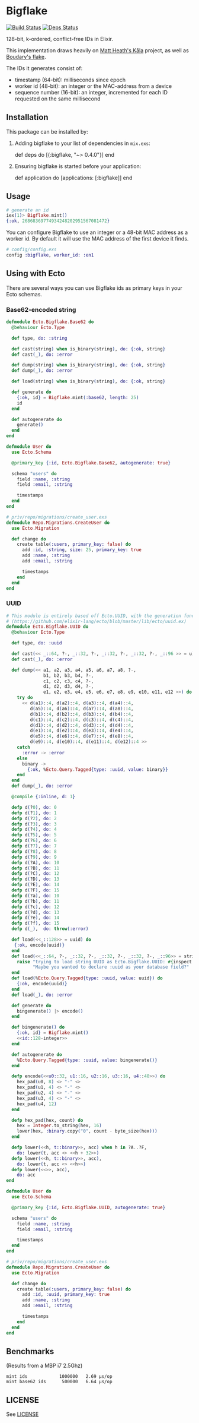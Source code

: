 # Bigflake

[![Build Status](https://travis-ci.org/stevedomin/bigflake.svg?branch=master)](https://travis-ci.org/stevedomin/bigflake)
[![Deps Status](https://beta.hexfaktor.org/badge/all/github/stevedomin/bigflake.svg)](https://beta.hexfaktor.org/github/stevedomin/bigflake)

128-bit, k-ordered, conflict-free IDs in Elixir.

This implementation draws heavily on [Matt Heath's Kāla](https://github.com/mattheath/kala) project, as well as
[Boudary's flake](https://github.com/boundary/flake).

The IDs it generates consist of:
- timestamp (64-bit): milliseconds since epoch
- worker id (48-bit): an integer or the MAC-address from a device
- sequence number (16-bit): an integer, incremented for each ID requested on the same millisecond

## Installation

This package can be installed by:

  1. Adding bigflake to your list of dependencies in `mix.exs`:

        def deps do
          [{:bigflake, "~> 0.4.0"}]
        end

  2. Ensuring bigflake is started before your application:

        def application do
          [applications: [:bigflake]]
        end

## Usage

```elixir
# generate an id
iex(1)> Bigflake.mint()
{:ok, 26868369774934248202951567081472}
```

You can configure Bigflake to use an integer or a 48-bit MAC address as a worker id.
By default it will use the MAC address of the first device it finds.

```elixir
# config/config.exs
config :bigflake, worker_id: :en1
```

## Using with Ecto

There are several ways you can use Bigflake ids as primary keys in your Ecto schemas.

### Base62-encoded string

```elixir
defmodule Ecto.Bigflake.Base62 do
  @behaviour Ecto.Type

  def type, do: :string

  def cast(string) when is_binary(string), do: {:ok, string}
  def cast(_), do: :error

  def dump(string) when is_binary(string), do: {:ok, string}
  def dump(_), do: :error

  def load(string) when is_binary(string), do: {:ok, string}

  def generate do
    {:ok, id} = Bigflake.mint(:base62, length: 25)
    id
  end

  def autogenerate do
    generate()
  end
end

defmodule User do
  use Ecto.Schema

  @primary_key {:id, Ecto.Bigflake.Base62, autogenerate: true}

  schema "users" do
    field :name, :string
    field :email, :string

    timestamps
  end
end

# priv/repo/migrations/create_user.exs
defmodule Repo.Migrations.CreateUser do
  use Ecto.Migration

  def change do
    create table(:users, primary_key: false) do
      add :id, :string, size: 25, primary_key: true
      add :name, :string
      add :email, :string

      timestamps
    end
  end
end
```

### UUID

```elixir
# This module is entirely based off Ecto.UUID, with the generation functions changed.
# (https://github.com/elixir-lang/ecto/blob/master/lib/ecto/uuid.ex)
defmodule Ecto.Bigflake.UUID do
  @behaviour Ecto.Type

  def type, do: :uuid

  def cast(<< _::64, ?-, _::32, ?-, _::32, ?-, _::32, ?-, _::96 >> = u), do: {:ok, u}
  def cast(_), do: :error

  def dump(<< a1, a2, a3, a4, a5, a6, a7, a8, ?-,
              b1, b2, b3, b4, ?-,
              c1, c2, c3, c4, ?-,
              d1, d2, d3, d4, ?-,
              e1, e2, e3, e4, e5, e6, e7, e8, e9, e10, e11, e12 >>) do
    try do
      << d(a1)::4, d(a2)::4, d(a3)::4, d(a4)::4,
         d(a5)::4, d(a6)::4, d(a7)::4, d(a8)::4,
         d(b1)::4, d(b2)::4, d(b3)::4, d(b4)::4,
         d(c1)::4, d(c2)::4, d(c3)::4, d(c4)::4,
         d(d1)::4, d(d2)::4, d(d3)::4, d(d4)::4,
         d(e1)::4, d(e2)::4, d(e3)::4, d(e4)::4,
         d(e5)::4, d(e6)::4, d(e7)::4, d(e8)::4,
         d(e9)::4, d(e10)::4, d(e11)::4, d(e12)::4 >>
    catch
      :error -> :error
    else
      binary ->
        {:ok, %Ecto.Query.Tagged{type: :uuid, value: binary}}
    end
  end
  def dump(_), do: :error

  @compile {:inline, d: 1}

  defp d(?0), do: 0
  defp d(?1), do: 1
  defp d(?2), do: 2
  defp d(?3), do: 3
  defp d(?4), do: 4
  defp d(?5), do: 5
  defp d(?6), do: 6
  defp d(?7), do: 7
  defp d(?8), do: 8
  defp d(?9), do: 9
  defp d(?A), do: 10
  defp d(?B), do: 11
  defp d(?C), do: 12
  defp d(?D), do: 13
  defp d(?E), do: 14
  defp d(?F), do: 15
  defp d(?a), do: 10
  defp d(?b), do: 11
  defp d(?c), do: 12
  defp d(?d), do: 13
  defp d(?e), do: 14
  defp d(?f), do: 15
  defp d(_),  do: throw(:error)

  def load(<<_::128>> = uuid) do
   {:ok, encode(uuid)}
  end
  def load(<<_::64, ?-, _::32, ?-, _::32, ?-, _::32, ?-, _::96>> = string) do
    raise "trying to load string UUID as Ecto.Bigflake.UUID: #{inspect string}. " <>
          "Maybe you wanted to declare :uuid as your database field?"
  end
  def load(%Ecto.Query.Tagged{type: :uuid, value: uuid}) do
    {:ok, encode(uuid)}
  end
  def load(_), do: :error

  def generate do
    bingenerate() |> encode()
  end

  def bingenerate() do
    {:ok, id} = Bigflake.mint()
    <<id::128-integer>>
  end

  def autogenerate do
    %Ecto.Query.Tagged{type: :uuid, value: bingenerate()}
  end

  defp encode(<<u0::32, u1::16, u2::16, u3::16, u4::48>>) do
    hex_pad(u0, 8) <> "-" <>
    hex_pad(u1, 4) <> "-" <>
    hex_pad(u2, 4) <> "-" <>
    hex_pad(u3, 4) <> "-" <>
    hex_pad(u4, 12)
  end

  defp hex_pad(hex, count) do
    hex = Integer.to_string(hex, 16)
    lower(hex, :binary.copy("0", count - byte_size(hex)))
  end

  defp lower(<<h, t::binary>>, acc) when h in ?A..?F,
    do: lower(t, acc <> <<h + 32>>)
  defp lower(<<h, t::binary>>, acc),
    do: lower(t, acc <> <<h>>)
  defp lower(<<>>, acc),
    do: acc
end

defmodule User do
  use Ecto.Schema

  @primary_key {:id, Ecto.Bigflake.UUID, autogenerate: true}

  schema "users" do
    field :name, :string
    field :email, :string

    timestamps
  end
end

# priv/repo/migrations/create_user.exs
defmodule Repo.Migrations.CreateUser do
  use Ecto.Migration

  def change do
    create table(:users, primary_key: false) do
      add :id, :uuid, primary_key: true
      add :name, :string
      add :email, :string

      timestamps
    end
  end
end
```

## Benchmarks

(Results from a MBP i7 2.5Ghz)

```
mint ids            1000000   2.69 µs/op
mint base62 ids      500000   6.64 µs/op
```

## LICENSE

See [LICENSE](https://github.com/stevedomin/bigflake/blob/master/LICENSE)
